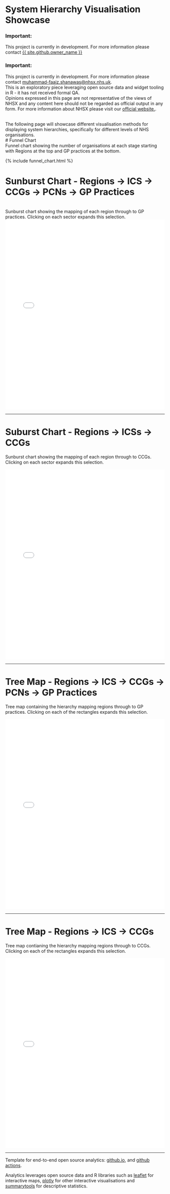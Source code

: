 <script src="https://cdn.plot.ly/plotly-latest.min.js"></script>

# System Hierarchy Visualisation Showcase

<div class="nhsuk-warning-callout">
  <h3 class="nhsuk-warning-callout__label">
    Important<span class="nhsuk-u-visually-hidden">:</span>
  </h3>
  <p>This project is currently in development. For more information please contact <a
                class="nhsuk-footer__list-item-link"
                href="{{ site.github.owner_url }}"
                >{{ site.github.owner_name }}</a>
   </p>
</div>

<div class="nhsuk-warning-callout">
  <h3 class="nhsuk-warning-callout__label">
    Important<span class="nhsuk-u-visually-hidden">:</span>
  </h3>
  <p>This project is currently in development. For more information please contact <a href="mailto:muhammad-faaiz.shanawas@nhsx.nhs.uk">muhammad-faaiz.shanawas@nhsx.nhs.uk</a>. <br>This is an exploratory piece leveraging open source data and widget tooling in R - it has not received formal QA. <br>Opinions expressed in this page are not representative of the views of NHSX and any content here should not be regarded as official output in any form. For more information about NHSX please visit our <a href="https://www.nhsx.nhs.uk/">official website.</a>.
   </p>
</div>

<br>
The following page will showcase different visualisation methods for displaying system hierarchies, specifically for different levels of NHS organisations.

<br>
# Funnel Chart
<br>
Funnel chart showing the number of organisations at each stage starting with Regions at the top and GP practices at the bottom.

{% include funnel_chart.html %}

# Sunburst Chart - Regions -> ICS -> CCGs -> PCNs -> GP Practices
<br>
Sunburst chart showing the mapping of each region through to GP practices. Clicking on each sector expands this selection.

<iframe src="sunburst_large.html" height="600px" width="100%" style="border:none;"></iframe>

<hr class="nhsuk-u-margin-top-0 nhsuk-u-margin-bottom-6">


# Suburst Chart - Regions -> ICSs -> CCGs
Sunburst chart showing the mapping of each region through to CCGs. Clicking on each sector expands this selection.

<iframe src="sunburst_small.html" height="600px" width="100%" style="border:none;"></iframe>

<hr class="nhsuk-u-margin-top-0 nhsuk-u-margin-bottom-6">


# Tree Map - Regions -> ICS -> CCGs -> PCNs -> GP Practices
Tree map containing the hierarchy mapping regions through to GP practices. Clicking on each of the rectangles expands this selection.

<iframe src="treemap_small.html" height="600px" width="100%" style="border:none;"></iframe>

<hr class="nhsuk-u-margin-top-0 nhsuk-u-margin-bottom-6">


# Tree Map - Regions -> ICS -> CCGs
Tree map contianing the hierarchy mapping regions through to CCGs. Clicking on each of the rectangles expands this selection.

<iframe src="treemap_large.html" height="600px" width="100%" style="border:none;"></iframe>

<hr class="nhsuk-u-margin-top-0 nhsuk-u-margin-bottom-6">

Template for end-to-end open source analytics: [github.io](https://pages.github.com/), and [github actions](https://github.com/features/actions).

Analytics leverages open source data and R libraries such as [leaflet](https://cran.r-project.org/web/packages/leaflet/index.html) for interactive maps, [plotly](https://plotly.com/r/) for other interactive visualisations and [summarytools](https://cran.r-project.org/web/packages/summarytools/vignettes/introduction.html) for descriptive statistics.
